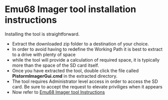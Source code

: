 # Emu68 Imager tool installation instructions

Installing the tool is straightforward. 

- Extract the downloaded zip folder to a destination of your choice. 
- In order to avoid having to redefine the Working Path it is best to extract to a drive with plenty of space
- while the tool will provide a calculation of required space, it is typically more than the space of the SD card itself.
- Once you have extracted the tool, double click the file called **PistormImagerGui.cmd** in the extracted directory.
- The tool requires Administrator level access in order to access the SD card. Be sure to accept the request to elevate priviliges when it appears 
- Now refer to [Emu68 Imager tool Instructions](instructions.md)
